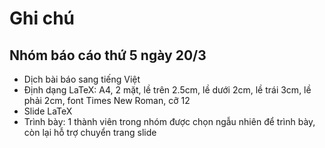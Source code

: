 # Ghi chú
## Nhóm báo cáo thứ 5 ngày 20/3
  + Dịch bài báo sang tiếng Việt
  + Định dạng LaTeX: A4, 2 mặt, lề trên 2.5cm, lề dưới 2cm, lề trái 3cm, lề phải 2cm, font Times New Roman, cỡ 12
  + Slide LaTeX
  + Trình bày: 1 thành viên trong nhóm được chọn ngẫu nhiên để trình bày, còn lại hỗ trợ chuyển trang slide

